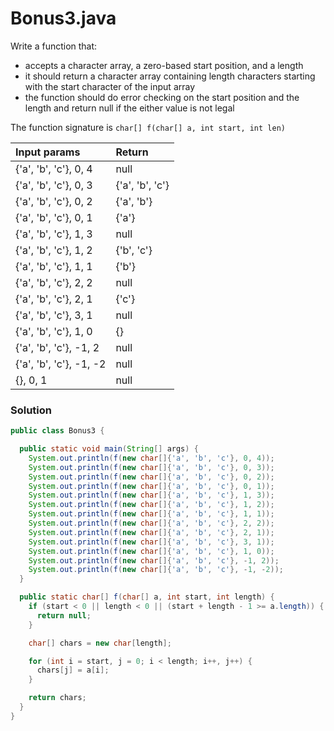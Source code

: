 # Bonus3.java

Write a function that:
* accepts a character array, a zero-based start position, and a length
* it should return a character array containing length characters starting with the start character of the input array
* the function should do error checking on the start position and the length and return null if the either value is not legal

The function signature is `char[] f(char[] a, int start, int len)`

| Input params | Return |
|:-------------|:-------------|
| {'a', 'b', 'c'}, 0, 4 | null |
| {'a', 'b', 'c'}, 0, 3 | {'a', 'b', 'c'} |
| {'a', 'b', 'c'}, 0, 2 | {'a', 'b'} |
| {'a', 'b', 'c'}, 0, 1 | {'a'} |
| {'a', 'b', 'c'}, 1, 3 | null |
| {'a', 'b', 'c'}, 1, 2 | {'b', 'c'} |
| {'a', 'b', 'c'}, 1, 1 | {'b'} |
| {'a', 'b', 'c'}, 2, 2 | null |
| {'a', 'b', 'c'}, 2, 1 | {'c'} |
| {'a', 'b', 'c'}, 3, 1 | null |
| {'a', 'b', 'c'}, 1, 0 | {} |
| {'a', 'b', 'c'}, -1, 2 | null |
| {'a', 'b', 'c'}, -1, -2 | null |
| {}, 0, 1 | null |

### Solution

```java
public class Bonus3 {

  public static void main(String[] args) {
    System.out.println(f(new char[]{'a', 'b', 'c'}, 0, 4));
    System.out.println(f(new char[]{'a', 'b', 'c'}, 0, 3));
    System.out.println(f(new char[]{'a', 'b', 'c'}, 0, 2));
    System.out.println(f(new char[]{'a', 'b', 'c'}, 0, 1));
    System.out.println(f(new char[]{'a', 'b', 'c'}, 1, 3));
    System.out.println(f(new char[]{'a', 'b', 'c'}, 1, 2));
    System.out.println(f(new char[]{'a', 'b', 'c'}, 1, 1));
    System.out.println(f(new char[]{'a', 'b', 'c'}, 2, 2));
    System.out.println(f(new char[]{'a', 'b', 'c'}, 2, 1));
    System.out.println(f(new char[]{'a', 'b', 'c'}, 3, 1));
    System.out.println(f(new char[]{'a', 'b', 'c'}, 1, 0));
    System.out.println(f(new char[]{'a', 'b', 'c'}, -1, 2));
    System.out.println(f(new char[]{'a', 'b', 'c'}, -1, -2));
  }

  public static char[] f(char[] a, int start, int length) {
    if (start < 0 || length < 0 || (start + length - 1 >= a.length)) {
      return null;
    }

    char[] chars = new char[length];

    for (int i = start, j = 0; i < length; i++, j++) {
      chars[j] = a[i];
    }

    return chars;
  }
}
```
